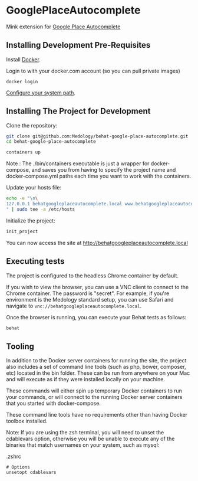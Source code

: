 # GooglePlaceAutocomplete
Mink extension for [Google Place Autocomplete](https://developers.google.com/maps/documentation/javascript/examples/places-autocomplete-addressform)

## Installing Development Pre-Requisites

Install [Docker](https://www.docker.com).

Login to with your docker.com account (so you can pull private images)

```
docker login
```

[Configure your system path](https://github.com/Medology/Scripts/wiki/Project-executables-and-your-system-path).

## Installing The Project for Development

Clone the repository:

```bash
git clone git@github.com:Medology/behat-google-place-autocomplete.git
cd behat-google-place-autocomplete
```

```bash
containers up
```

Note : The ./bin/containers executable is just a wrapper for docker-compose, and saves you from having to specify the
project name and docker-compose.yml paths each time you want to work with the containers.

Update your hosts file:

```bash
echo -e "\n\
127.0.0.1 behatgoogleplaceautocomplete.local www.behatgoogleplaceautocomplete.local\n\
" | sudo tee -a /etc/hosts
```

Initialize the project:

```bash
init_project
```

You can now access the site at http://behatgoogleplaceautocomplete.local

## Executing tests

The project is configured to the headless Chrome container by default.

If you wish to view the browser, you can use a VNC client to connect to the Chrome container. The password is "secret".
For example, if you're environment is the Medology standard setup, you can use Safari and navigate to
`vnc://behatgoogleplaceautocomplete.local`.

Once the browser is running, you can execute your Behat tests as follows:

```bash
behat
```

## Tooling

In addition to the Docker server containers for running the site, the project also includes a set of command line tools
(such as php, bower, composer, etc) located in the bin folder. These can be run from anywhere on your Mac and will
execute as if they were installed locally on your machine.

These commands will either spin up temporary Docker containers to run your commands, or will connect to the running
Docker server containers that you started with docker-compose.

These command line tools have no requirements other than having Docker toolbox installed.

Note: If you are using the zsh terminal, you will need to unset the cdablevars option, otherwise you will be unable
to execute any of the binaries that match usernames on your system, such as mysql:

.zshrc
```
# Options
unsetopt cdablevars
```
